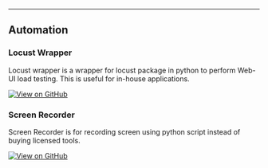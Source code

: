 ---

## Automation

### Locust Wrapper

Locust wrapper is a wrapper for locust package in python to perform Web-UI load testing. This is useful for in-house applications.

[![View on GitHub](https://img.shields.io/badge/GitHub-View_on_GitHub-blue?logo=GitHub)](https://github.com/Arjun-47/locust_wrapper)

### Screen Recorder

Screen Recorder is for recording screen using python script instead of buying licensed tools.

[![View on GitHub](https://img.shields.io/badge/GitHub-View_on_GitHub-blue?logo=GitHub)](https://github.com/Arjun-47/screen-recorder)

